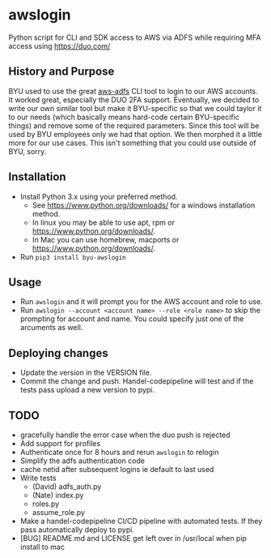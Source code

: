 # awslogin
Python script for CLI and SDK access to AWS via ADFS while requiring MFA access using https://duo.com/

## History and Purpose
BYU used to use the great [aws-adfs](https://github.com/venth/aws-adfs) CLI tool to login to our AWS accounts.  It worked great, especially the DUO 2FA support.  Eventually, we decided to write our own similar tool but make it BYU-specific so that we could taylor it to our needs (which basically means hard-code certain BYU-specific things) and remove some of the required parameters.  Since this tool will be used by BYU employees only we had that option.  We then morphed it a little more for our use cases.  This isn't something that you could use outside of BYU, sorry.

## Installation 
* Install Python 3.x using your preferred method.  
  * See https://www.python.org/downloads/ for a windows installation method.  
  * In linux you may be able to use apt, rpm or https://www.python.org/downloads/.
  * In Mac you can use homebrew, macports or https://www.python.org/downloads/.
* Run `pip3 install byu-awslogin`

## Usage
* Run `awslogin` and it will prompt you for the AWS account and role to use.
* Run `awslogin --account <account name> --role <role name>` to skip the prompting for account and name.  You could specify just one of the arcuments as well.

## Deploying changes
* Update the version in the VERSION file.
* Commit the change and push.  Handel-codepipeline will test and if the tests pass upload a new version to pypi.

## TODO
* gracefully handle the error case when the duo push is rejected
* Add support for profiles
* Authenticate once for 8 hours and rerun `awslogin` to relogin
* Simplify the adfs authentication code
* cache netid after subsequent logins ie default to last used
* Write tests
  * (David) adfs_auth.py 
  * (Nate) index.py
  * roles.py
  * assume_role.py
* Make a handel-codepipeline CI/CD pipeline with automated tests.  If they pass automatically deploy to pypi.
* [BUG] README.md and LICENSE get left over in /usr/local when pip install to mac
